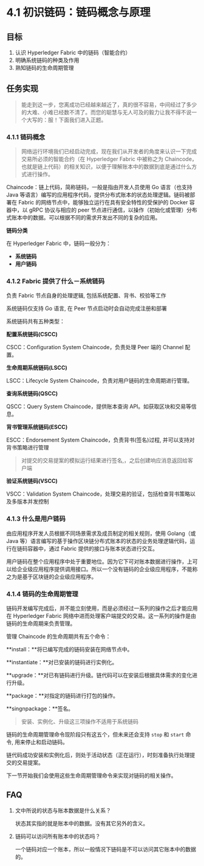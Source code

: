 # 4.1 初识链码：链码概念与原理

## 目标

1.  认识 Hyperledger Fabric 中的链码（智能合约）
2.  明确系统链码的种类及作用
3.  熟知链码的生命周期管理

## 任务实现

> 能走到这一步，您离成功已经越来越近了，真的很不容易，中间经过了多少的大难、小难已经数不清了。而您的聪慧与无人可及的毅力让我不得不说一个大写的：服！下面我们进入正题。

### 4.1.1 链码概念

> 网络运行环境我们已经启动完成，现在我们从开发者的角度来认识一下完成交易所必须的智能合约（在 Hyperledger Fabric 中被称之为 Chaincode，也就是链上代码）的相关知识，以便于理解账本中的数据到底是通过什么方式进行操作。

Chaincode：链上代码，简称链码，一般是指由开发人员使用 Go 语言（也支持 Java 等语言）编写的应用程序代码，提供分布式账本的状态处理逻辑。链码被部署在 Fabric 的网络节点中，能够独立运行在具有安全特性的受保护的 Docker 容器中，以 gRPC 协议与相应的 peer 节点进行通信，以操作（初始化或管理）分布式账本中的数据。可以根据不同的需求开发出不同的复杂的应用。

**链码分类**

在 Hyperledger Fabric 中，链码一般分为：

*   **系统链码**
*   **用户链码**

### 4.1.2 Fabric 提供了什么－系统链码

负责 Fabric 节点自身的处理逻辑, 包括系统配置、背书、校验等工作

系统链码仅支持 Go 语言, 在 Peer 节点启动时会自动完成注册和部署

系统链码共有五种类型：

**配置系统链码(CSCC)**

CSCC：Configuration System Chaincode，负责处理 Peer 端的 Channel 配置。

**生命周期系统链码(LSCC)**

LSCC：Lifecycle System Chaincode，负责对用户链码的生命周期进行管理。

**查询系统链码(QSCC)**

QSCC：Query System Chaincode，提供账本查询 API。如获取区块和交易等信息。

**背书管理系统链码(ESCC)**

ESCC：Endorsement System Chaincode，负责背书(签名)过程, 并可以支持对背书策略进行管理

> 对提交的交易提案的模拟运行结果进行签名,，之后创建响应消息返回给客户端

**验证系统链码(VSCC)**

VSCC：Validation System Chaincode，处理交易的验证，包括检查背书策略以及多版本并发控制

### 4.1.3 什么是用户链码

由应用程序开发人员根据不同场景需求及成员制定的相关规则，使用 Golang（或 Java 等）语言编写的基于操作区块链分布式账本的状态的业务处理逻辑代码，运行在链码容器中，通过 Fabric 提供的接口与账本状态进行交互。

用户链码在整个应用程序中处于重要地位。因为它下可对账本数据进行操作，上可以给企业级应用程序提供调用接口。所以一个没有链码的企业级应用程序，不能称之为是基于区块链的企业级应用程序。

### 4.1.4 链码的生命周期管理

链码开发编写完成后，并不能立刻使用，而是必须经过一系列的操作之后才能应用在 Hyperledger Fabric 网络中进而处理客户端提交的交易。这一系列的操作是由链码的生命周期来负责管理。

管理 Chaincode 的生命周期共有五个命令：

**install：**将已编写完成的链码安装在网络节点中。

**instantiate：**对已安装的链码进行实例化。

**upgrade：**对已有链码进行升级。链代码可以在安装后根据具体需求的变化进行升级。

**package：**对指定的链码进行打包的操作。

**singnpackage：**签名。

> 安装、实例化、升级这三项操作不适用于系统链码

链码的生命周期管理命令现阶段只有这五个，但未来还会支持 `stop` 和 `start` 命令, 用来停止和启动链码。

链代码成功安装和实例化后，则处于活动状态（正在运行），时刻准备执行处理提交的交易提案。

下一节开始我们会使用这些生命周期管理命令来实现对链码的相关操作。

## FAQ

1.  文中所说的状态与账本数据是什么关系？

    状态其实指的就是账本中的数据。没有其它另外的含义。

2.  链码可以访问所有账本中的状态吗？

    一个链码对应一个账本，所以一般情况下链码是不可以访问其它账本中的数据的。